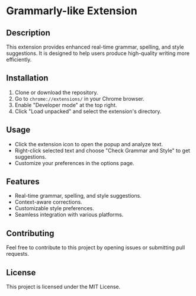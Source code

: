 # Grammarly-like Extension
## Description

This extension provides enhanced real-time grammar, spelling, and style suggestions. It is designed to help users produce high-quality writing more efficiently.

## Installation

1. Clone or download the repository.
2. Go to `chrome://extensions/` in your Chrome browser.
3. Enable "Developer mode" at the top right.
4. Click "Load unpacked" and select the extension's directory.

## Usage

- Click the extension icon to open the popup and analyze text.
- Right-click selected text and choose "Check Grammar and Style" to get suggestions.
- Customize your preferences in the options page.

## Features

- Real-time grammar, spelling, and style suggestions.
- Context-aware corrections.
- Customizable style preferences.
- Seamless integration with various platforms.

## Contributing

Feel free to contribute to this project by opening issues or submitting pull requests.

## License

This project is licensed under the MIT License.
